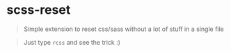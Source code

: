 # scss-reset

> Simple extension to reset css/sass without a lot of stuff in a single file

> Just type `rcss` and see the trick :)